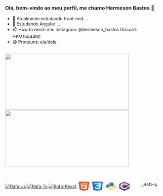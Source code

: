 ### Olá, bem-vindo ao meu perfil, me chamo Hermeson Bastos 👋

- 🔭 Atualmente estudando front-end ...
- 🌱 Estudando Angular ...
- 📫 How to reach me:
        Instagram: @hermeson_bastos
        Discord: HBM15#4480
- 😄 Pronouns: ele/dele
##

   <div style = "display: flex; flex-direction: row">
        <a href="https://youtu.be/HluANRwPyNo">
        <img height="180em" width="400em" src="https://github-readme-stats.vercel.app/api?    username=hermesonbastos&show_icons=true&theme=merko&include_all_commits=true&count_private=true"/>
        <img height="180em" width="400em" src="https://github-readme-stats.vercel.app/api/top-langs/?username=hermesonbastos&layout=compact&langs_count=7&theme=merko"/>
   </div>
        
##
  <div style="display: inline_block"><br>
        <img align="center" alt="Rafa-Js" height="30" width="40" src="https://cdn.jsdelivr.net/gh/devicons/devicon/icons/angularjs/angularjs-original.svg">
        <img align="center" alt="Rafa-Ts" height="30" width="40" src="https://cdn.jsdelivr.net/gh/devicons/devicon/icons/react/react-original.svg">
        <img align="center" alt="Rafa-React" height="30" width="40" src="https://cdn.jsdelivr.net/gh/devicons/devicon/icons/javascript/javascript-original.svg">
        <img align="center" alt="Rafa-HTML" height="30" width="40" src="https://raw.githubusercontent.com/devicons/devicon/master/icons/html5/html5-original.svg">
        <img align="center" alt="Rafa-CSS" height="30" width="40" src="https://raw.githubusercontent.com/devicons/devicon/master/icons/css3/css3-original.svg">
        <img align="center" alt="Rafa-Python" height="30" width="40" src="https://raw.githubusercontent.com/devicons/devicon/master/icons/python/python-original.svg">
        <img align="center" alt="Rafa-Csharp" height="30" width="40" src="https://raw.githubusercontent.com/devicons/devicon/master/icons/csharp/csharp-original.svg">
        <img align="right" alt="Rafa-pic" height="150" style="border-radius:50px;" src="https://media.discordapp.net/attachments/639956127056134178/890373478988013628/Publicacoes_Instagram_1_1.png?width=676&height=676">
</div>   
 
